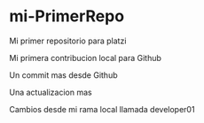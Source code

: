 # mi-PrimerRepo

Mi primer repositorio para platzi

Mi primera contribucion local para Github

Un commit mas desde Github

Una actualizacion mas

Cambios desde mi rama local llamada developer01
